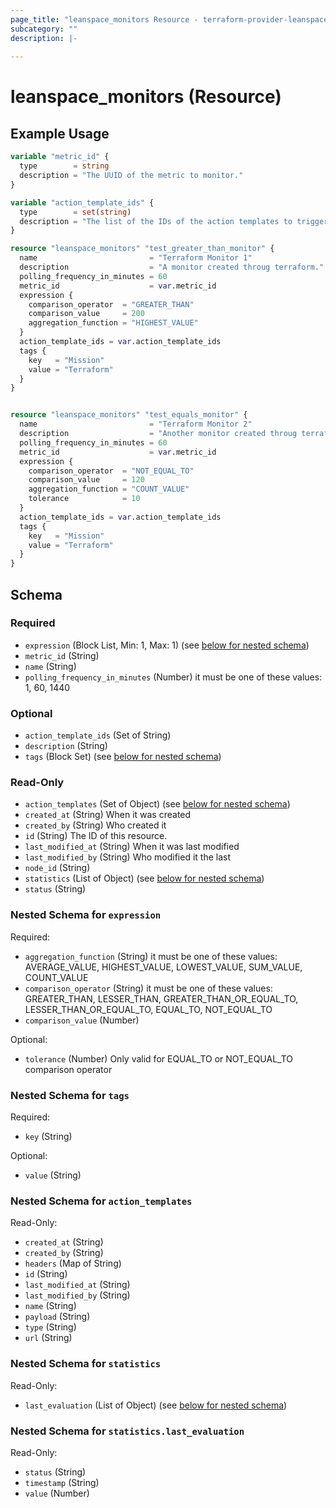 ```yaml
---
page_title: "leanspace_monitors Resource - terraform-provider-leanspace"
subcategory: ""
description: |-
  
---
```


# leanspace_monitors (Resource)



## Example Usage

```terraform
variable "metric_id" {
  type        = string
  description = "The UUID of the metric to monitor."
}

variable "action_template_ids" {
  type        = set(string)
  description = "The list of the IDs of the action templates to trigger with these monitors."
}

resource "leanspace_monitors" "test_greater_than_monitor" {
  name                         = "Terraform Monitor 1"
  description                  = "A monitor created throug terraform."
  polling_frequency_in_minutes = 60
  metric_id                    = var.metric_id
  expression {
    comparison_operator  = "GREATER_THAN"
    comparison_value     = 200
    aggregation_function = "HIGHEST_VALUE"
  }
  action_template_ids = var.action_template_ids
  tags {
    key   = "Mission"
    value = "Terraform"
  }
}


resource "leanspace_monitors" "test_equals_monitor" {
  name                         = "Terraform Monitor 2"
  description                  = "Another monitor created throug terraform."
  polling_frequency_in_minutes = 60
  metric_id                    = var.metric_id
  expression {
    comparison_operator  = "NOT_EQUAL_TO"
    comparison_value     = 120
    aggregation_function = "COUNT_VALUE"
    tolerance            = 10
  }
  action_template_ids = var.action_template_ids
  tags {
    key   = "Mission"
    value = "Terraform"
  }
}
```

<!-- schema generated by tfplugindocs -->
## Schema

### Required

- `expression` (Block List, Min: 1, Max: 1) (see [below for nested schema](#nestedblock--expression))
- `metric_id` (String)
- `name` (String)
- `polling_frequency_in_minutes` (Number) it must be one of these values: 1, 60, 1440

### Optional

- `action_template_ids` (Set of String)
- `description` (String)
- `tags` (Block Set) (see [below for nested schema](#nestedblock--tags))

### Read-Only

- `action_templates` (Set of Object) (see [below for nested schema](#nestedatt--action_templates))
- `created_at` (String) When it was created
- `created_by` (String) Who created it
- `id` (String) The ID of this resource.
- `last_modified_at` (String) When it was last modified
- `last_modified_by` (String) Who modified it the last
- `node_id` (String)
- `statistics` (List of Object) (see [below for nested schema](#nestedatt--statistics))
- `status` (String)

<a id="nestedblock--expression"></a>
### Nested Schema for `expression`

Required:

- `aggregation_function` (String) it must be one of these values: AVERAGE_VALUE, HIGHEST_VALUE, LOWEST_VALUE, SUM_VALUE, COUNT_VALUE
- `comparison_operator` (String) it must be one of these values: GREATER_THAN, LESSER_THAN, GREATER_THAN_OR_EQUAL_TO, LESSER_THAN_OR_EQUAL_TO, EQUAL_TO, NOT_EQUAL_TO
- `comparison_value` (Number)

Optional:

- `tolerance` (Number) Only valid for EQUAL_TO or NOT_EQUAL_TO comparison operator


<a id="nestedblock--tags"></a>
### Nested Schema for `tags`

Required:

- `key` (String)

Optional:

- `value` (String)


<a id="nestedatt--action_templates"></a>
### Nested Schema for `action_templates`

Read-Only:

- `created_at` (String)
- `created_by` (String)
- `headers` (Map of String)
- `id` (String)
- `last_modified_at` (String)
- `last_modified_by` (String)
- `name` (String)
- `payload` (String)
- `type` (String)
- `url` (String)


<a id="nestedatt--statistics"></a>
### Nested Schema for `statistics`

Read-Only:

- `last_evaluation` (List of Object) (see [below for nested schema](#nestedobjatt--statistics--last_evaluation))

<a id="nestedobjatt--statistics--last_evaluation"></a>
### Nested Schema for `statistics.last_evaluation`

Read-Only:

- `status` (String)
- `timestamp` (String)
- `value` (Number)
